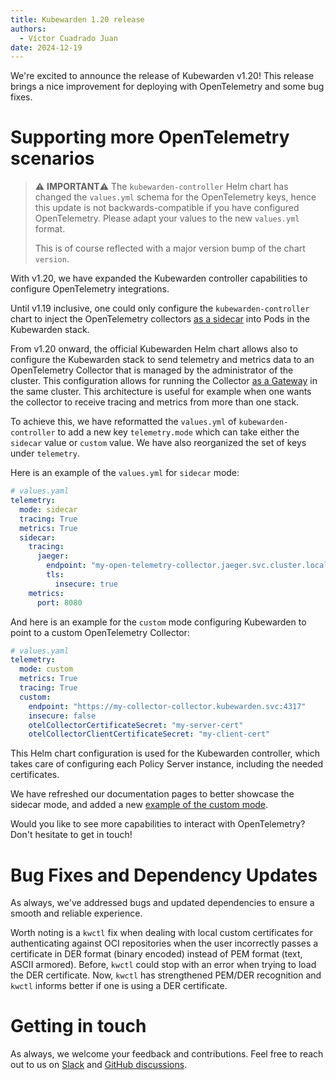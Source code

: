 ```yaml
---
title: Kubewarden 1.20 release
authors:
  - Víctor Cuadrado Juan
date: 2024-12-19
---
```


We're excited to announce the release of Kubewarden v1.20! This release brings
a nice improvement for deploying with OpenTelemetry and some bug fixes.

# Supporting more OpenTelemetry scenarios

> ⚠️ **IMPORTANT**⚠️
> The `kubewarden-controller` Helm chart has changed the `values.yml` schema
> for the OpenTelemetry keys, hence this update is not backwards-compatible if
> you have configured OpenTelemetry. Please adapt your values to the new
> `values.yml` format.
>
> This is of course reflected with a major version bump of the chart `version`.

With v1.20, we have expanded the Kubewarden controller capabilities to
configure OpenTelemetry integrations.

Until v1.19 inclusive, one could only configure the `kubewarden-controller` chart to
inject the OpenTelemetry collectors [as a
sidecar](https://opentelemetry.io/docs/collector/architecture/#a-nameopentelemetry-agentarunning-as-an-agent)
into Pods in the Kubewarden stack.

From v1.20 onward, the official Kubewarden Helm chart allows also to
configure the Kubewarden stack to send telemetry and metrics data
to an OpenTelemetry Collector that is managed by the administrator of the
cluster. This
configuration allows for running the Collector [as a Gateway](https://opentelemetry.io/docs/collector/architecture/#a-nameopentelemetry-collectorarunning-as-a-gateway)
in the same cluster. This architecture is useful for example when one wants the
collector to receive tracing and metrics from more than one stack.

To achieve this, we have reformatted the `values.yml` of `kubewarden-controller` to
add a new key `telemetry.mode` which can take either the `sidecar` value or
`custom` value. We have also reorganized the set of keys under `telemetry`.

Here is an example of the `values.yml` for `sidecar` mode:

```yaml
# values.yaml
telemetry:
  mode: sidecar
  tracing: True
  metrics: True
  sidecar:
    tracing:
      jaeger:
        endpoint: "my-open-telemetry-collector.jaeger.svc.cluster.local:4317"
        tls:
          insecure: true
    metrics:
      port: 8080
```

And here is an example for the `custom` mode configuring Kubewarden to point to
a custom OpenTelemetry Collector:

```yaml
# values.yaml
telemetry:
  mode: custom
  metrics: True
  tracing: True
  custom:
    endpoint: "https://my-collector-collector.kubewarden.svc:4317"
    insecure: false
    otelCollectorCertificateSecret: "my-server-cert"
    otelCollectorClientCertificateSecret: "my-client-cert"
```

This Helm chart configuration is used for the Kubewarden controller, which takes
care of configuring each Policy Server instance, including the needed certificates.

We have refreshed our documentation pages to better showcase the sidecar mode,
and added a new [example of the custom mode](https://docs.kubewarden.io/howtos/telemetry/custom-otel-collector).

Would you like to see more capabilities to interact with OpenTelemetry? Don't hesitate
to get in touch!

# Bug Fixes and Dependency Updates

As always, we've addressed bugs and updated dependencies to ensure a smooth and
reliable experience.

Worth noting is a `kwctl` fix when dealing with local custom certificates for
authenticating against OCI repositories when the user incorrectly passes a
certificate in DER format (binary encoded) instead of PEM format (text, ASCII
armored). Before, `kwctl` could stop with an error when trying to load the DER
certificate. Now, `kwctl` has strengthened PEM/DER recognition and `kwctl`
informs better if one is using a DER certificate.

# Getting in touch

As always, we welcome your feedback and contributions. Feel free to reach out
to us on [Slack](https://kubernetes.slack.com/?redir=%2Fmessages%2Fkubewarden)
and [GitHub discussions](https://github.com/orgs/kubewarden/discussions).
